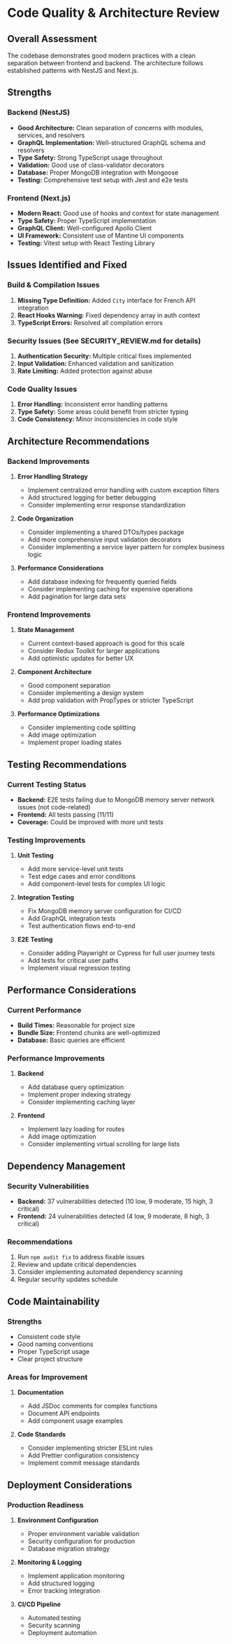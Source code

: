 # Code Quality & Architecture Review

## Overall Assessment

The codebase demonstrates good modern practices with a clean separation between frontend and backend. The architecture follows established patterns with NestJS and Next.js.

## Strengths

### Backend (NestJS)
- **Good Architecture:** Clean separation of concerns with modules, services, and resolvers
- **GraphQL Implementation:** Well-structured GraphQL schema and resolvers
- **Type Safety:** Strong TypeScript usage throughout
- **Validation:** Good use of class-validator decorators
- **Database:** Proper MongoDB integration with Mongoose
- **Testing:** Comprehensive test setup with Jest and e2e tests

### Frontend (Next.js)
- **Modern React:** Good use of hooks and context for state management
- **Type Safety:** Proper TypeScript implementation
- **GraphQL Client:** Well-configured Apollo Client
- **UI Framework:** Consistent use of Mantine UI components
- **Testing:** Vitest setup with React Testing Library

## Issues Identified and Fixed

### Build & Compilation Issues
1. **Missing Type Definition:** Added `City` interface for French API integration
2. **React Hooks Warning:** Fixed dependency array in auth context
3. **TypeScript Errors:** Resolved all compilation errors

### Security Issues (See SECURITY_REVIEW.md for details)
1. **Authentication Security:** Multiple critical fixes implemented
2. **Input Validation:** Enhanced validation and sanitization
3. **Rate Limiting:** Added protection against abuse

### Code Quality Issues
1. **Error Handling:** Inconsistent error handling patterns
2. **Type Safety:** Some areas could benefit from stricter typing
3. **Code Consistency:** Minor inconsistencies in code style

## Architecture Recommendations

### Backend Improvements
1. **Error Handling Strategy**
   - Implement centralized error handling with custom exception filters
   - Add structured logging for better debugging
   - Consider implementing error response standardization

2. **Code Organization**
   - Consider implementing a shared DTOs/types package
   - Add more comprehensive input validation decorators
   - Consider implementing a service layer pattern for complex business logic

3. **Performance Considerations**
   - Add database indexing for frequently queried fields
   - Consider implementing caching for expensive operations
   - Add pagination for large data sets

### Frontend Improvements
1. **State Management**
   - Current context-based approach is good for this scale
   - Consider Redux Toolkit for larger applications
   - Add optimistic updates for better UX

2. **Component Architecture**
   - Good component separation
   - Consider implementing a design system
   - Add prop validation with PropTypes or stricter TypeScript

3. **Performance Optimizations**
   - Consider implementing code splitting
   - Add image optimization
   - Implement proper loading states

## Testing Recommendations

### Current Testing Status
- **Backend:** E2E tests failing due to MongoDB memory server network issues (not code-related)
- **Frontend:** All tests passing (11/11)
- **Coverage:** Could be improved with more unit tests

### Testing Improvements
1. **Unit Testing**
   - Add more service-level unit tests
   - Test edge cases and error conditions
   - Add component-level tests for complex UI logic

2. **Integration Testing**
   - Fix MongoDB memory server configuration for CI/CD
   - Add GraphQL integration tests
   - Test authentication flows end-to-end

3. **E2E Testing**
   - Consider adding Playwright or Cypress for full user journey tests
   - Add tests for critical user paths
   - Implement visual regression testing

## Performance Considerations

### Current Performance
- **Build Times:** Reasonable for project size
- **Bundle Size:** Frontend chunks are well-optimized
- **Database:** Basic queries are efficient

### Performance Improvements
1. **Backend**
   - Add database query optimization
   - Implement proper indexing strategy
   - Consider implementing caching layer

2. **Frontend**
   - Implement lazy loading for routes
   - Add image optimization
   - Consider implementing virtual scrolling for large lists

## Dependency Management

### Security Vulnerabilities
- **Backend:** 37 vulnerabilities detected (10 low, 9 moderate, 15 high, 3 critical)
- **Frontend:** 24 vulnerabilities detected (4 low, 9 moderate, 8 high, 3 critical)

### Recommendations
1. Run `npm audit fix` to address fixable issues
2. Review and update critical dependencies
3. Consider implementing automated dependency scanning
4. Regular security updates schedule

## Code Maintainability

### Strengths
- Consistent code style
- Good naming conventions
- Proper TypeScript usage
- Clear project structure

### Areas for Improvement
1. **Documentation**
   - Add JSDoc comments for complex functions
   - Document API endpoints
   - Add component usage examples

2. **Code Standards**
   - Consider implementing stricter ESLint rules
   - Add Prettier configuration consistency
   - Implement commit message standards

## Deployment Considerations

### Production Readiness
1. **Environment Configuration**
   - Proper environment variable validation
   - Security configuration for production
   - Database migration strategy

2. **Monitoring & Logging**
   - Implement application monitoring
   - Add structured logging
   - Error tracking integration

3. **CI/CD Pipeline**
   - Automated testing
   - Security scanning
   - Deployment automation